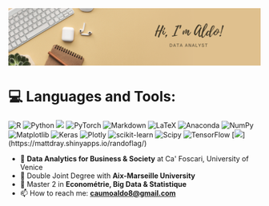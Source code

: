 <img src="Header.png">

# 💻 Languages and Tools:
![R](https://img.shields.io/badge/r-%23276DC3.svg?style=flat&logo=r&logoColor=white) ![Python](https://img.shields.io/badge/python-3670A0?style=flat&logo=python&logoColor=ffdd54) <img src="https://img.shields.io/badge/-Qlik-009848?style=flat&logo=qlik&logoColor=white"/> ![PyTorch](https://img.shields.io/badge/PyTorch-%23EE4C2C.svg?style=flat&logo=PyTorch&logoColor=white) ![Markdown](https://img.shields.io/badge/markdown-%23000000.svg?style=flat&logo=markdown&logoColor=white) ![LaTeX](https://img.shields.io/badge/latex-%23008080.svg?style=flat&logo=latex&logoColor=white) ![Anaconda](https://img.shields.io/badge/Anaconda-%2344A833.svg?style=flat&logo=anaconda&logoColor=white) ![NumPy](https://img.shields.io/badge/numpy-%23013243.svg?style=flat&logo=numpy&logoColor=white) ![Matplotlib](https://img.shields.io/badge/Matplotlib-%23ffffff.svg?style=flat&logo=Matplotlib&logoColor=black) ![Keras](https://img.shields.io/badge/Keras-%23D00000.svg?style=flat&logo=Keras&logoColor=white) ![Plotly](https://img.shields.io/badge/Plotly-%233F4F75.svg?style=flat&logo=plotly&logoColor=white) ![scikit-learn](https://img.shields.io/badge/scikit--learn-%23F7931E.svg?style=flat&logo=scikit-learn&logoColor=white) ![Scipy](https://img.shields.io/badge/SciPy-%230C55A5.svg?style=flat&logo=scipy&logoColor=%white) ![TensorFlow](https://img.shields.io/badge/TensorFlow-%23FF6F00.svg?style=flat&logo=TensorFlow&logoColor=white) [![](https://img.shields.io/badge/Shiny-shinyapps.io-447099"?style=flat&labelColor=white&logo=Posit&logoColor=447099")](https://mattdray.shinyapps.io/randoflag/)

- 📖 **Data Analytics for Business & Society** at Ca' Foscari, University of Venice
- 🤝 Double Joint Degree with **Aix-Marseille University**
- 🔭 Master 2 in **Econométrie, Big Data & Statistique**
- 📫 How to reach me: **caumoaldo8@gmail.com**

